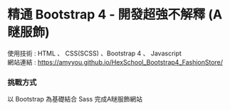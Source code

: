 # 精通 Bootstrap 4 - 開發超強不解釋 (A瞇服飾)

使用技術 : HTML 、 CSS(SCSS) 、Bootstrap 4 、 Javascript      
網站連結 : https://amyyou.github.io/HexSchool_Bootstrap4_FashionStore/


### 挑戰方式
以 Bootstrap 為基礎結合 Sass 完成A瞇服飾網站  
